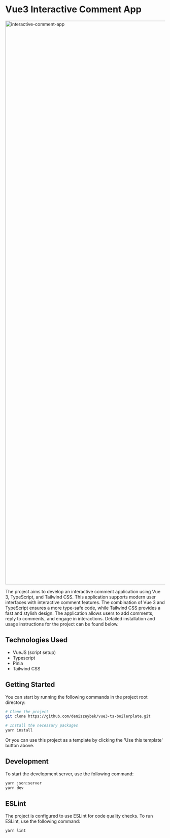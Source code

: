 # Vue3 Interactive Comment App

<img width="1769" alt="interactive-comment-app" src="https://github.com/denizzeybek/interactive-comment-app/assets/46136181/9047018c-6e9b-4432-b6da-491ce03e6bf9">

The project aims to develop an interactive comment application using Vue 3, TypeScript, and Tailwind CSS. This application supports modern user interfaces with interactive comment features. The combination of Vue 3 and TypeScript ensures a more type-safe code, while Tailwind CSS provides a fast and stylish design. The application allows users to add comments, reply to comments, and engage in interactions. Detailed installation and usage instructions for the project can be found below.

## Technologies Used

- VueJS (script setup)
- Typescript
- Pinia
- Tailwind CSS

## Getting Started

You can start by running the following commands in the project root directory:

```bash
# Clone the project
git clone https://github.com/denizzeybek/vue3-ts-boilerplate.git

# Install the necessary packages
yarn install
```

Or you can use this project as a template by clicking the 'Use this template' button above.

## Development

To start the development server, use the following command:

```bash
yarn json:server
yarn dev
```

## ESLint

The project is configured to use ESLint for code quality checks. To run ESLint, use the following command:

```bash
yarn lint
```
